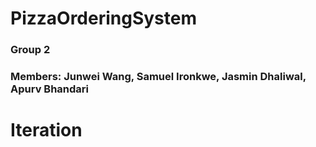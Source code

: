 # PizzaOrderingSystem
### Group 2
### Members: Junwei Wang, Samuel Ironkwe, Jasmin Dhaliwal, Apurv Bhandari

# Iteration








